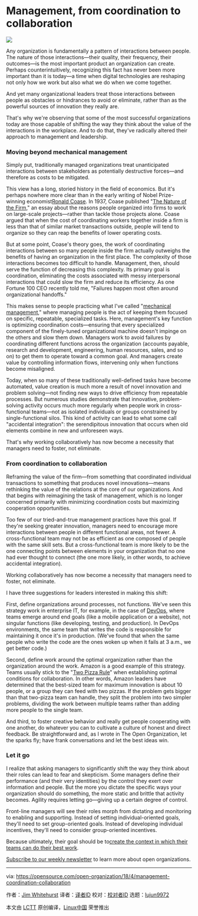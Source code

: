 Management, from coordination to collaboration
======

![](https://opensource.com/sites/default/files/styles/image-full-size/public/lead-images/BUS_consensuscollab2.png?itok=uMO9zn5U)

Any organization is fundamentally a pattern of interactions between people. The nature of those interactions—their quality, their frequency, their outcomes—is the most important product an organization can create. Perhaps counterintuitively, recognizing this fact has never been more important than it is today—a time when digital technologies are reshaping not only how we work but also what we do when we come together.


And yet many organizational leaders treat those interactions between people as obstacles or hindrances to avoid or eliminate, rather than as the powerful sources of innovation they really are.

That's why we're observing that some of the most successful organizations today are those capable of shifting the way they think about the value of the interactions in the workplace. And to do that, they've radically altered their approach to management and leadership.

### Moving beyond mechanical management

Simply put, traditionally managed organizations treat unanticipated interactions between stakeholders as potentially destructive forces—and therefore as costs to be mitigated.

This view has a long, storied history in the field of economics. But it's perhaps nowhere more clear than in the early writing of Nobel Prize-winning economist[Ronald Coase][1]. In 1937, Coase published "[The Nature of the Firm][2]," an essay about the reasons people organized into firms to work on large-scale projects—rather than tackle those projects alone. Coase argued that when the cost of coordinating workers together inside a firm is less than that of similar market transactions outside, people will tend to organize so they can reap the benefits of lower operating costs.

But at some point, Coase's theory goes, the work of coordinating interactions between so many people inside the firm actually outweighs the benefits of having an organization in the first place. The complexity of those interactions becomes too difficult to handle. Management, then, should serve the function of decreasing this complexity. Its primary goal is coordination, eliminating the costs associated with messy interpersonal interactions that could slow the firm and reduce its efficiency. As one Fortune 100 CEO recently told me, "Failures happen most often around organizational handoffs."

This makes sense to people practicing what I've called "[mechanical management][3]," where managing people is the act of keeping them focused on specific, repeatable, specialized tasks. Here, management's key function is optimizing coordination costs—ensuring that every specialized component of the finely-tuned organizational machine doesn't impinge on the others and slow them down. Managers work to avoid failures by coordinating different functions across the organization (accounts payable, research and development, engineering, human resources, sales, and so on) to get them to operate toward a common goal. And managers create value by controlling information flows, intervening only when functions become misaligned.

Today, when so many of these traditionally well-defined tasks have become automated, value creation is much more a result of novel innovation and problem solving—not finding new ways to drive efficiency from repeatable processes. But numerous studies demonstrate that innovative, problem-solving activity occurs much more regularly when people work in cross-functional teams—not as isolated individuals or groups constrained by single-functional silos. This kind of activity can lead to what some call "accidental integration": the serendipitous innovation that occurs when old elements combine in new and unforeseen ways.

That's why working collaboratively has now become a necessity that managers need to foster, not eliminate.

### From coordination to collaboration

Reframing the value of the firm—from something that coordinated individual transactions to something that produces novel innovations—means rethinking the value of the relations at the core of our organizations. And that begins with reimagining the task of management, which is no longer concerned primarily with minimizing coordination costs but maximizing cooperation opportunities.

Too few of our tried-and-true management practices have this goal. If they're seeking greater innovation, managers need to encourage more interactions between people in different functional areas, not fewer. A cross-functional team may not be as efficient as one composed of people with the same skill sets. But a cross-functional team is more likely to be the one connecting points between elements in your organization that no one had ever thought to connect (the one more likely, in other words, to achieve accidental integration).

Working collaboratively has now become a necessity that managers need to foster, not eliminate.

I have three suggestions for leaders interested in making this shift:

First, define organizations around processes, not functions. We've seen this strategy work in enterprise IT, for example, in the case of [DevOps][4], where teams emerge around end goals (like a mobile application or a website), not singular functions (like developing, testing, and production). In DevOps environments, the same team that writes the code is responsible for maintaining it once it's in production. (We've found that when the same people who write the code are the ones woken up when it fails at 3 a.m., we get better code.)

Second, define work around the optimal organization rather than the organization around the work. Amazon is a good example of this strategy. Teams usually stick to the "[Two Pizza Rule][5]" when establishing optimal conditions for collaboration. In other words, Amazon leaders have determined that the best-sized team for maximum innovation is about 10 people, or a group they can feed with two pizzas. If the problem gets bigger than that two-pizza team can handle, they split the problem into two simpler problems, dividing the work between multiple teams rather than adding more people to the single team.

And third, to foster creative behavior and really get people cooperating with one another, do whatever you can to cultivate a culture of honest and direct feedback. Be straightforward and, as I wrote in The Open Organization, let the sparks fly; have frank conversations and let the best ideas win.

### Let it go

I realize that asking managers to significantly shift the way they think about their roles can lead to fear and skepticism. Some managers define their performance (and their very identities) by the control they exert over information and people. But the more you dictate the specific ways your organization should do something, the more static and brittle that activity becomes. Agility requires letting go—giving up a certain degree of control.

Front-line managers will see their roles morph from dictating and monitoring to enabling and supporting. Instead of setting individual-oriented goals, they'll need to set group-oriented goals. Instead of developing individual incentives, they'll need to consider group-oriented incentives.

Because ultimately, their goal should be to[create the context in which their teams can do their best work][6].

[Subscribe to our weekly newsletter][7] to learn more about open organizations.

--------------------------------------------------------------------------------

via: https://opensource.com/open-organization/18/4/management-coordination-collaboration

作者：[Jim Whitehurst][a]
译者：[译者ID](https://github.com/译者ID)
校对：[校对者ID](https://github.com/校对者ID)
选题：[lujun9972](https://github.com/lujun9972)

本文由 [LCTT](https://github.com/LCTT/TranslateProject) 原创编译，[Linux中国](https://linux.cn/) 荣誉推出

[a]:https://opensource.com/users/remyd
[1]:https://news.uchicago.edu/article/2013/09/02/ronald-h-coase-founding-scholar-law-and-economics-1910-2013
[2]:http://onlinelibrary.wiley.com/doi/10.1111/j.1468-0335.1937.tb00002.x/full
[3]:https://opensource.com/open-organization/18/2/try-learn-modify
[4]:https://enterprisersproject.com/devops
[5]:https://www.fastcompany.com/3037542/productivity-hack-of-the-week-the-two-pizza-approach-to-productive-teamwork
[6]:https://opensource.com/open-organization/16/3/what-it-means-be-open-source-leader
[7]:https://opensource.com/open-organization/resources/newsletter
